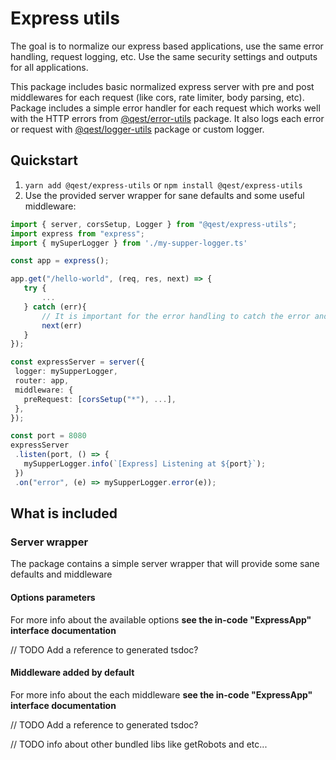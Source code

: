 # Express utils

The goal is to normalize our express based applications, use the same error handling, request logging, etc. Use the same security settings and outputs for all applications.

This package includes basic normalized express server with pre and post middlewares for each request (like cors, rate limiter, body parsing, etc). 
Package includes a simple error handler for each request which works well with the HTTP errors from [@qest/error-utils](https://www.npmjs.com/package/@qest/error-utils) package. 
It also logs each error or request with [@qest/logger-utils](https://www.npmjs.com/package/@qest/logger-utils) package or custom logger.

## Quickstart

1. `yarn add @qest/express-utils` or `npm install @qest/express-utils`
2. Use the provided server wrapper for sane defaults and some useful middleware:
 ```typescript
import { server, corsSetup, Logger } from "@qest/express-utils";
import express from "express";
import { mySuperLogger } from './my-supper-logger.ts'

const app = express();

app.get("/hello-world", (req, res, next) => {
    try {
        ...
    } catch (err){
        // It is important for the error handling to catch the error and send it to the nextFunction! Otherwise it will not work properly.
        next(err)
    }
});

const expressServer = server({
  logger: mySupperLogger,
  router: app,
  middleware: {
    preRequest: [corsSetup("*"), ...],
  },
});

const port = 8080
expressServer
  .listen(port, () => {
    mySupperLogger.info(`[Express] Listening at ${port}`);
  })
  .on("error", (e) => mySupperLogger.error(e));

```

## What is included

### Server wrapper

The package contains a simple server wrapper that will provide some sane defaults and middleware

#### Options parameters

For more info about the available options **see the in-code "ExpressApp" interface documentation**

// TODO Add a reference to generated tsdoc?

#### Middleware added by default

For more info about the each middleware **see the in-code "ExpressApp" interface documentation**

// TODO Add a reference to generated tsdoc?


// TODO info about other bundled libs like getRobots and etc...